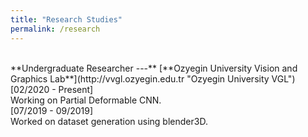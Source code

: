 ```yaml
---
title: "Research Studies"
permalink: /research
---
```

<br/>
**Undergraduate Researcher ---** [**Ozyegin University Vision and Graphics Lab**](http://vvgl.ozyegin.edu.tr "Ozyegin University VGL")
<br/>[02/2020 - Present]<br/>
Working on Partial Deformable CNN.
<br/>[07/2019 - 09/2019]<br/>
Worked on dataset generation using blender3D.
